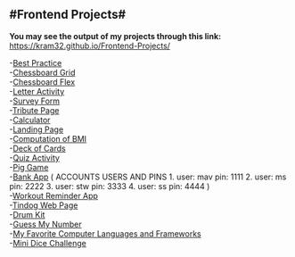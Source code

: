 <h2>#Frontend Projects#</h2>

<strong>You may see the output of my projects through this link:</strong> https://kram32.github.io/Frontend-Projects/


-[Best Practice](/Best_Practice/index.html)<br>
-[Chessboard Grid](/Chess_Board_Grid/index.html)<br>
-[Chessboard Flex](/Chess_Board/index.html)<br>
-[Letter Activity](/Letter_Activity/index.html)<br>
-[Survey Form](/Survey_Form/index.html)<br>
-[Tribute Page](/Tribute_Page/index.html)<br>
-[Calculator](/Basic_Calc/index.html)<br>
-[Landing Page](/Landing_Page/index.html)<br>
-[Computation of BMI]( https://jsfiddle.net/kmgcda3x/)<br>
-[Deck of Cards](https://jsfiddle.net/mgs2qwkx/90/)<br>
-[Quiz Activity](/Quiz/index.html)<br>
-[Pig Game](/Pig_Game/index.html)<br>
-[Bank App](/Bank_App/index.html) ( ACCOUNTS USERS AND PINS  1. user: mav pin: 1111 2. user: ms pin: 2222 3. user: stw pin: 3333 4. user: ss pin: 4444 )<br>
-[Workout Reminder App](/Workout_Reminder_App/index.html)<br>
-[Tindog Web Page](/Tindog/index.html)<br>
-[Drum Kit](/Drum_Kit/index.html)<br>
-[Guess My Number](/Guess_The_Number/index.html)<br>
-[My Favorite Computer Languages and Frameworks](/Languages_Frameworks/index.html)<br>
-[Mini Dice Challenge](/Mini_Dice_Challenge/index.html)<br>
